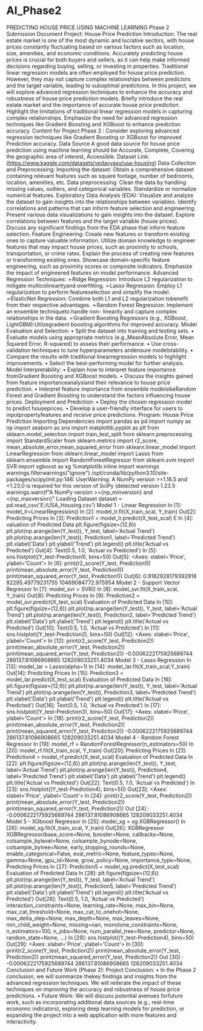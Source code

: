 # AI_Phase2
PREDICTING HOUSE PRICE USING MACHINE LEARNING
Phase 2 Submission Document
Project: House Price Prediction
Introduction:
The real estate market is one of the most dynamic and lucrative sectors, with house 
prices constantly fluctuating based on various factors such as location, size, amenities, and 
economic conditions. Accurately predicting house prices is crucial for both buyers and
sellers, as it can help make informed decisions regarding buying, selling, or investing in 
properties.
Traditional linear regression models are often employed for house price prediction. 
However, they may not capture complex relationships between predictors and the target 
variable, leading to suboptimal predictions. In this project, we will explore advanced
regression techniques to enhance the accuracy and robustness of house price prediction 
models.
Briefly introduce the real estate market and the importance of accurate house price 
prediction.
Highlight the limitations of traditional linear regression models in capturing complex 
relationships.
Emphasize the need for advanced regression techniques like Gradient Boosting and 
XGBoost to enhance prediction accuracy.
Content for Project Phase 2 :
Consider exploring advanced regression techniques like Gradient Boosting or XGBoost for 
improved Prediction accuracy.
Data Source
A good data source for house price prediction using machine learning should be
Accurate, Complete, Covering the geographic area of interest, Accessible.
Dataset Link: (https://www.kaggle.com/datasets/vedavyasv/usa-housing)
Data Collection and Preprocessing:
Importing the dataset: Obtain a comprehensive dataset containing relevant features 
such as square footage, number of bedrooms, location, amenities, etc.
Data preprocessing: Clean the data by handling missing values, outliers, and 
categorical variables. Standardize or normalize numerical features.
Exploratory Data Analysis (EDA):
Visualize and analyze the dataset to gain insights into the relationships between 
variables.
Identify correlations and patterns that can inform feature selection and engineering.
Present various data visualizations to gain insights into the dataset.
Explore correlations between features and the target variable (house prices).
Discuss any significant findings from the EDA phase that inform feature selection.
Feature Engineering:
Create new features or transform existing ones to capture valuable information.
Utilize domain knowledge to engineer features that may impact house prices, such as
proximity to schools, transportation, or crime rates.
Explain the process of creating new features or transforming existing ones.
Showcase domain-specific feature engineering, such as proximity scores or composite 
indicators.
Emphasize the impact of engineered features on model performance.
Advanced Regression Techniques:
➢Ridge Regression: Introduce L2 regularization to mitigate multicolinearityand
overfitting.
➢Lasso Regression: Employ L1 regularization to perform featureselection 
and simplify the model.
➢ElasticNet Regression: Combine both L1 and L2 regularization tobenefit 
from their respective advantages.
➢Random Forest Regression: Implement an ensemble techniqueto handle 
non- linearity and capture complex relationships in the data.
➢Gradient Boosting Regressors (e.g., XGBoost, LightGBM):Utilzegradient 
boosting algorithms for improved accuracy.
Model Evaluation and Selection:
• Split the dataset into training and testing sets.
• Evaluate models using appropriate metrics (e.g.,MeanAbsolute Error, Mean Squared
Error, R-squared) to assess their performance.
• Use cross-validation techniques to tune hyperparameters andensure modelstability.
• Compare the results with traditional linearregression models to highlight 
improvements.
• Select the best-performing model for further analysis.
Model Interpretability:
• Explain how to interpret feature importance fromGradient Boosting and 
XGBoost models.
• Discuss the insights gained from feature importanceanalysiand their relevance to house 
price prediction.
• Interpret feature importance from ensemble modelsikeRandom Forest and Gradient 
Boosting to understand the factors influencing house prices.
Deployment and Prediction:
• Deploy the chosen regression model to predict houseprices.
• Develop a user-friendly interface for users to inputpropertyfeatures and receive price 
predictions.
Program:
House Price Prediction
Importing Dependencies 
import pandas as pd 
import numpy as np 
import seaborn as sns
import matplotlib.pyplot as plt
from sklearn.model_selection import train_test_split 
from sklearn.preprocessing import StandardScaler
from sklearn.metrics import r2_score, mean_absolute_error,mean_squared_error
from sklearn.linear_model import LinearRegression 
from sklearn.linear_model import Lasso
from sklearn.ensemble import RandomForestRegressor 
from sklearn.svm import SVR
import xgboost as xg
%matplotlib inline
import warnings 
warnings.filterwarnings("ignore")
/opt/conda/lib/python3.10/site-packages/scipy/_init_.py:146: UserWarning: A NumPy 
version >=1.16.5 and <1.23.0 is required for this version of SciPy (detected version 
1.23.5
warnings.warn(f"A NumPy version >={np_minversion} and <{np_maxversion}"
Loading Dataset
dataset = pd.read_csv('E:/USA_Housing.csv')
Model 1 - Linear Regression
In [1]:
model_lr=LinearRegression()
In [2]:
model_lr.fit(X_train_scal, Y_train)
Out[2]:
Predicting Prices
In [3]:
Prediction1 = model_lr.predict(X_test_scal)
E
In [4]:
valuation of Predicted Data
plt.figure(figsize=(12,6))
plt.plot(np.arange(len(Y_test)), Y_test, label='Actual Trend')
plt.plot(np.arange(len(Y_test)), Prediction1, label='Predicted Trend')
plt.xlabel('Data')
plt.ylabel('Trend')
plt.legend()
plt.title('Actual vs Predicted')
Out[4]:
Text(0.5, 1.0, 'Actual vs Predicted')
In [5]:
sns.histplot((Y_test-Prediction1), bins=50)
Out[5]:
<Axes: xlabel='Price', ylabel='Count'>
In [6]:
print(r2_score(Y_test, Prediction1))
print(mean_absolute_error(Y_test, Prediction1))
print(mean_squared_error(Y_test, Prediction1))
Out[6]:
0.9182928179392918
82295.49779231755
10469084772.975954
Model 2 - Support Vector Regressor
In [7]:
model_svr = SVR()
In [8]:
model_svr.fit(X_train_scal, Y_train)
Out[8]:
Predicting Prices
In [9]:
Prediction2 = model_svr.predict(X_test_scal)
Evaluation of Predicted Data
In [10]:
plt.figure(figsize=(12,6))
plt.plot(np.arange(len(Y_test)), Y_test, label='Actual Trend')
plt.plot(np.arange(len(Y_test)), Prediction2, label='Predicted Trend')
plt.xlabel('Data')
plt.ylabel('Trend')
plt.legend()
plt.title('Actual vs Predicted')
Out[10]:
Text(0.5, 1.0, 'Actual vs Predicted')
In [11]:
sns.histplot((Y_test-Prediction2), bins=50)
Out[12]:
<Axes: xlabel='Price', ylabel='Count'>
In [12]:
print(r2_score(Y_test, Prediction2))
print(mean_absolute_error(Y_test, Prediction2))
print(mean_squared_error(Y_test, Prediction2))
-0.0006222175925689744
286137.81086908665
128209033251.4034
Model 3 - Lasso Regression
In [13]:
model_lar = Lasso(alpha=1)
In [14]:
model_lar.fit(X_train_scal,Y_train)
Out[14]:
Predicting Prices
In [15]:
Prediction3 = model_lar.predict(X_test_scal)
Evaluation of Predicted Data
In [16]:
plt.figure(figsize=(12,6))
plt.plot(np.arange(len(Y_test)), Y_test, label='Actual Trend')
plt.plot(np.arange(len(Y_test)), Prediction3, label='Predicted Trend')
plt.xlabel('Data')
plt.ylabel('Trend')
plt.legend()
plt.title('Actual vs Predicted')
Out[16]:
Text(0.5, 1.0, 'Actual vs Predicted')
In [17]:
sns.histplot((Y_test-Prediction3), bins=50)
Out[17]:
<Axes: xlabel='Price', ylabel='Count'>
In [18]:
print(r2_score(Y_test, Prediction2))
print(mean_absolute_error(Y_test, Prediction2))
print(mean_squared_error(Y_test, Prediction2))
-0.0006222175925689744
286137.81086908665
128209033251.4034
Model 4 - Random Forest Regressor
In [19]:
model_rf = RandomForestRegressor(n_estimators=50)
In [20]:
model_rf.fit(X_train_scal, Y_train)
Out[20]:
Predicting Prices
In [21]:
Prediction4 = model_rf.predict(X_test_scal)
Evaluation of Predicted Data
In [22]:
plt.figure(figsize=(12,6))
plt.plot(np.arange(len(Y_test)), Y_test, label='Actual Trend')
plt.plot(np.arange(len(Y_test)), Prediction4, label='Predicted Trend')
plt.xlabel('Data')
plt.ylabel('Trend')
plt.legend()
plt.title('Actual vs Predicted')
Out[22]:
Text(0.5, 1.0, 'Actual vs Predicted')
In [23]:
sns.histplot((Y_test-Prediction4), bins=50)
Out[23]:
<Axes: xlabel='Price', ylabel='Count'>
In [24]:
print(r2_score(Y_test, Prediction2))
print(mean_absolute_error(Y_test, Prediction2))
print(mean_squared_error(Y_test, Prediction2))
Out [24] :
-0.0006222175925689744
286137.81086908665
128209033251.4034
Model 5 - XGboost Regressor
In [25]:
model_xg = xg.XGBRegressor()
In [26]:
model_xg.fit(X_train_scal, Y_train)
Out[26]:
XGBRegressor
XGBRegressor(base_score=None, booster=None, callbacks=None, 
colsample_bylevel=None, colsample_bynode=None, 
colsample_bytree=None, early_stopping_rounds=None, 
enable_categorical=False, eval_metric=None, feature_types=None,
gamma=None, gpu_id=None, grow_policy=None, importance_type=None,
Predicting Prices
In [27]:
Prediction5 = model_xg.predict(X_test_scal)
Evaluation of Predicted Data
In [28]:
plt.figure(figsize=(12,6))
plt.plot(np.arange(len(Y_test)), Y_test, label='Actual Trend')
plt.plot(np.arange(len(Y_test)), Prediction5, label='Predicted Trend')
plt.xlabel('Data')
plt.ylabel('Trend')
plt.legend()
plt.title('Actual vs Predicted')
Out[28]:
Text(0.5, 1.0, 'Actual vs Predicted')
interaction_constraints=None, learning_rate=None, max_bin=None, 
max_cat_threshold=None, max_cat_to_onehot=None, 
max_delta_step=None, max_depth=None, max_leaves=None, 
min_child_weight=None, missing=nan, monotone_constraints=None, 
n_estimators=100, n_jobs=None, num_parallel_tree=None, 
predictor=None, random_state=None, ...)
In [29]:
sns.histplot((Y_test-Prediction4), bins=50)
Out[29]:
<Axes: xlabel='Price', ylabel='Count'>
In [30]:
print(r2_score(Y_test, Prediction2))
print(mean_absolute_error(Y_test, Prediction2))
print(mean_squared_error(Y_test, Prediction2))
Out [30] :
-0.0006222175925689744
286137.81086908665
128209033251.4034
Conclusion and Future Work (Phase 2):
Project Conclusion:
• In the Phase 2 conclusion, we will summarize thekey findings and insights from 
the advanced regression techniques. We will reiterate the impact of these techniques on 
improving the accuracy and robustness of house price predictions.
• Future Work: We will discuss potential avenues forfuture work, such as 
incorporating additional data sources (e.g., real-time economic indicators), exploring deep 
learning models for prediction, or expanding the project into a web application with more 
features and interactivity.
